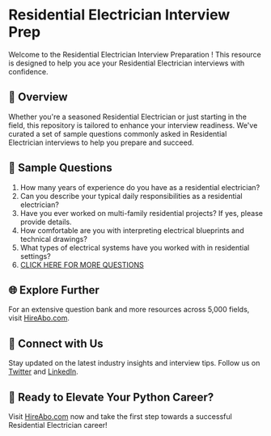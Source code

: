 # Residential Electrician Interview Prep

Welcome to the Residential Electrician Interview Preparation ! This resource is designed to help you ace your Residential Electrician interviews with confidence.

## 🚀 Overview

Whether you're a seasoned Residential Electrician or just starting in the field, this repository is tailored to enhance your interview readiness. We've curated a set of sample questions commonly asked in Residential Electrician interviews to help you prepare and succeed.

## 📝 Sample Questions

1. How many years of experience do you have as a residential electrician?
2. Can you describe your typical daily responsibilities as a residential electrician?
3. Have you ever worked on multi-family residential projects? If yes, please provide details.
4. How comfortable are you with interpreting electrical blueprints and technical drawings?
5. What types of electrical systems have you worked with in residential settings?
6. [CLICK HERE FOR MORE QUESTIONS](https://hireabo.com/job/12_1_3/Residential%20Electrician)

## 🌐 Explore Further

For an extensive question bank and more resources across 5,000 fields, visit [HireAbo.com](https://www.hireabo.com).

## 📱 Connect with Us

Stay updated on the latest industry insights and interview tips. Follow us on [Twitter](https://twitter.com/hireabo) and [LinkedIn](https://www.linkedin.com/in/hire-abo-3609972a8/).

## 🚀 Ready to Elevate Your Python Career?

Visit [HireAbo.com](https://www.hireabo.com) now and take the first step towards a successful Residential Electrician career!